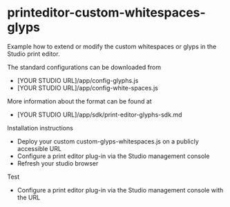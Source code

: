 # printeditor-custom-whitespaces-glyps

Example how to extend or modify the custom whitespaces or glyps in the Studio print editor.

The standard configurations can be downloaded from
* [YOUR STUDIO URL]/app/config-glyphs.js
* [YOUR STUDIO URL]/app/config-white-spaces.js

More information about the format can be found at 
* [YOUR STUDIO URL]/app/sdk/print-editor-glyphs-sdk.md

Installation instructions
* Deploy your custom custom-glyps-whitespaces.js on a publicly accessible URL 
* Configure a print editor plug-in via the Studio management console 
* Refresh your studio browser 

Test
* Configure a print editor plug-in via the Studio management console with the URL 

